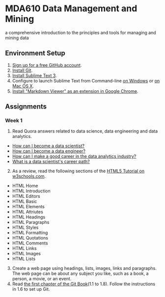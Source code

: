 # MDA610 Data Management and Mining
a comprehensive introduction to the principles and tools for managing and mining data

## Environment Setup
1. [Sign up for a free GitHub account](https://github.com). 
2. [Install Git](https://git-scm.com/book/en/v2/Getting-Started-Installing-Git).
3. [Install Sublime Text 3](https://www.sublimetext.com/3).
4. Configure to launch Sublime Text from Command-line [on Windows](https://www.youtube.com/watch?v=OWOYqoLPPyU) or [on Mac OS X](https://medium.com/@petehouston/config-to-launch-sublime-text-from-command-line-on-mac-os-x-d7c6fdb5104b).
5. [Install "Markdown Viewer" as an extension in Google Chrome](https://support.google.com/chrome_webstore/answer/2664769?hl=en).

## Assignments
### Week 1
1. Read Quora answers related to data science, data engineering and data analytics. 
  - [How can I become a data scientist?](https://www.quora.com/How-can-I-become-a-data-scientist-1)
  - [How can I become a data engineer?](https://www.quora.com/How-do-I-become-a-data-engineer)
  - [How can I make a good career in the data analytics industry?](https://www.quora.com/How-can-I-make-a-good-career-in-the-data-analytics-industry-What-are-the-skills-I-need-to-develop-if-I-have-to-start-from-scratch)
  - [What is a data scientist's career path?](https://www.quora.com/What-is-a-data-scientists-career-path-1)
2. As a review, read the following sections of the [HTML5 Tutorial on w3schools.com](https://www.w3schools.com/html/).
  - HTML Home
  - HTML Introduction
  - HTML Editors
  - HTML Basic
  - HTML Elements
  - HTML Attriutes
  - HTML Headings
  - HTML Paragraphs
  - HTML Styles
  - HTML Formatting
  - HTML Quotations
  - HTML Comments
  - HTML Links
  - HTML Images
  - HTML Lists
3. Create a web page using headings, lists, images, links and paragraphs. The web page can be about any subject you like, such as a book, a person, a movie, or an event. 
4. Read [the first chapter of the Git Book](https://git-scm.com/book/en/v2)(1.1 to 1.8). Follow the instructions in 1.6 to set up Git.